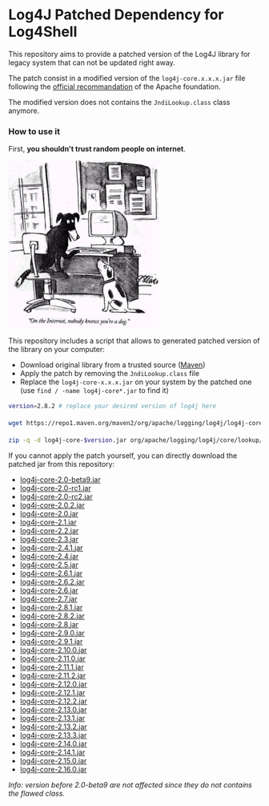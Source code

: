 # Log4J Patched Dependency for Log4Shell

This repository aims to provide a patched version of the Log4J library for legacy system that can not be updated right away.

The patch consist in a modified version of the `log4j-core.x.x.x.jar` file following the [official recommandation](https://logging.apache.org/log4j/2.x/security.html) of the Apache foundation.

The modified version does not contains the `JndiLookup.class` class anymore.

### How to use it

First, **you shouldn't trust random people on internet**.

![internet dog](./misc/internet_dog.jpg)

This repository includes a script that allows to generated patched version of the library on your computer:
 - Download original library from a trusted source ([Maven](https://mvnrepository.com/artifact/org.apache.logging.log4j/log4j-core))
 - Apply the patch by removing the `JndiLookup.class` file
 - Replace the `log4j-core-x.x.x.jar` on your system by the patched one (use `find / -name log4j-core*.jar` to find it)

```bash
version=2.8.2 # replace your desired version of log4j here

wget https://repo1.maven.org/maven2/org/apache/logging/log4j/log4j-core/$version/log4j-core-$version.jar

zip -q -d log4j-core-$version.jar org/apache/logging/log4j/core/lookup/JndiLookup.class
```

If you cannot apply the patch yourself, you can directly download the patched jar from this repository:
 - [log4j-core-2.0-beta9.jar](https://github.com/Aschen/log4j-patched/raw/1.0.1/log4j/log4j-core-2.0-beta9.jar)
 - [log4j-core-2.0-rc1.jar](https://github.com/Aschen/log4j-patched/raw/1.0.1/log4j/log4j-core-2.0-rc1.jar)
 - [log4j-core-2.0-rc2.jar](https://github.com/Aschen/log4j-patched/raw/1.0.1/log4j/log4j-core-2.0-rc2.jar)
 - [log4j-core-2.0.2.jar](https://github.com/Aschen/log4j-patched/raw/1.0.1/log4j/log4j-core-2.0.2.jar)
 - [log4j-core-2.0.jar](https://github.com/Aschen/log4j-patched/raw/1.0.1/log4j/log4j-core-2.0.jar)
 - [log4j-core-2.1.jar](https://github.com/Aschen/log4j-patched/raw/1.0.1/log4j/log4j-core-2.1.jar)
 - [log4j-core-2.2.jar](https://github.com/Aschen/log4j-patched/raw/1.0.1/log4j/log4j-core-2.2.jar)
 - [log4j-core-2.3.jar](https://github.com/Aschen/log4j-patched/raw/1.0.1/log4j/log4j-core-2.3.jar)
 - [log4j-core-2.4.1.jar](https://github.com/Aschen/log4j-patched/raw/1.0.1/log4j/log4j-core-2.4.1.jar)
 - [log4j-core-2.4.jar](https://github.com/Aschen/log4j-patched/raw/1.0.1/log4j/log4j-core-2.4.jar)
 - [log4j-core-2.5.jar](https://github.com/Aschen/log4j-patched/raw/1.0.1/log4j/log4j-core-2.5.jar)
 - [log4j-core-2.6.1.jar](https://github.com/Aschen/log4j-patched/raw/1.0.1/log4j/log4j-core-2.6.1.jar)
 - [log4j-core-2.6.2.jar](https://github.com/Aschen/log4j-patched/raw/1.0.1/log4j/log4j-core-2.6.2.jar)
 - [log4j-core-2.6.jar](https://github.com/Aschen/log4j-patched/raw/1.0.1/log4j/log4j-core-2.6.jar)
 - [log4j-core-2.7.jar](https://github.com/Aschen/log4j-patched/raw/1.0.1/log4j/log4j-core-2.7.jar)
 - [log4j-core-2.8.1.jar](https://github.com/Aschen/log4j-patched/raw/1.0.1/log4j/log4j-core-2.8.1.jar)
 - [log4j-core-2.8.2.jar](https://github.com/Aschen/log4j-patched/raw/1.0.1/log4j/log4j-core-2.8.2.jar)
 - [log4j-core-2.8.jar](https://github.com/Aschen/log4j-patched/raw/1.0.1/log4j/log4j-core-2.8.jar)
 - [log4j-core-2.9.0.jar](https://github.com/Aschen/log4j-patched/raw/1.0.1/log4j/log4j-core-2.9.0.jar)
 - [log4j-core-2.9.1.jar](https://github.com/Aschen/log4j-patched/raw/1.0.1/log4j/log4j-core-2.9.1.jar)
 - [log4j-core-2.10.0.jar](https://github.com/Aschen/log4j-patched/raw/1.0.1/log4j/log4j-core-2.10.0.jar)
 - [log4j-core-2.11.0.jar](https://github.com/Aschen/log4j-patched/raw/1.0.1/log4j/log4j-core-2.11.0.jar)
 - [log4j-core-2.11.1.jar](https://github.com/Aschen/log4j-patched/raw/1.0.1/log4j/log4j-core-2.11.1.jar)
 - [log4j-core-2.11.2.jar](https://github.com/Aschen/log4j-patched/raw/1.0.1/log4j/log4j-core-2.11.2.jar)
 - [log4j-core-2.12.0.jar](https://github.com/Aschen/log4j-patched/raw/1.0.1/log4j/log4j-core-2.12.0.jar)
 - [log4j-core-2.12.1.jar](https://github.com/Aschen/log4j-patched/raw/1.0.1/log4j/log4j-core-2.12.1.jar)
 - [log4j-core-2.12.2.jar](https://github.com/Aschen/log4j-patched/raw/1.0.1/log4j/log4j-core-2.12.2.jar)
 - [log4j-core-2.13.0.jar](https://github.com/Aschen/log4j-patched/raw/1.0.1/log4j/log4j-core-2.13.0.jar)
 - [log4j-core-2.13.1.jar](https://github.com/Aschen/log4j-patched/raw/1.0.1/log4j/log4j-core-2.13.1.jar)
 - [log4j-core-2.13.2.jar](https://github.com/Aschen/log4j-patched/raw/1.0.1/log4j/log4j-core-2.13.2.jar)
 - [log4j-core-2.13.3.jar](https://github.com/Aschen/log4j-patched/raw/1.0.1/log4j/log4j-core-2.13.3.jar)
 - [log4j-core-2.14.0.jar](https://github.com/Aschen/log4j-patched/raw/1.0.1/log4j/log4j-core-2.14.0.jar)
 - [log4j-core-2.14.1.jar](https://github.com/Aschen/log4j-patched/raw/1.0.1/log4j/log4j-core-2.14.1.jar)
 - [log4j-core-2.15.0.jar](https://github.com/Aschen/log4j-patched/raw/1.0.1/log4j/log4j-core-2.15.0.jar)
 - [log4j-core-2.16.0.jar](https://github.com/Aschen/log4j-patched/raw/1.0.1/log4j/log4j-core-2.16.0.jar)

_Info: version before 2.0-beta9 are not affected since they do not contains the flawed class._
